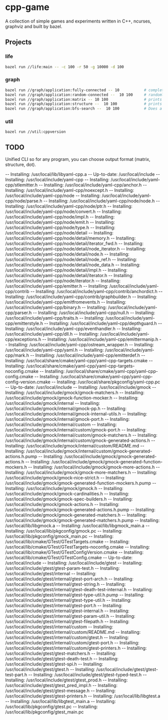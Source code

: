 # cpp-game

A collection of simple games and experiments written in C++, ncurses, graphviz and built by bazel.

## Projects

### life

```bash
bazel run //life:main -- -c 100 -r 50 -g 10000 -d 100
```

###  graph

```bash
bazel run //graph/application:fully-connected -- 10           # complete graph (dot output)
bazel run //graph/application:random-connected --  10 100     # randomly connected (dot output)
bazel run //graph/application:matrix -- 10 100                # prints adjacency matrix representation (custom output)
bazel run //graph/application:structure --  10 100            # prints adj-list structure (custom output)
bazel run //graph/application:bfs-search --  10 100           # Does a BFS from vertex 1 -> n
```

### util

```
bazel run //util:cppversion
```

## TODO

Unified CLI so for any program, you can choose output format (matrix, structure, dot).



-- Installing: /usr/local/lib/libyaml-cpp.a
-- Up-to-date: /usr/local/include
-- Installing: /usr/local/include/yaml-cpp
-- Installing: /usr/local/include/yaml-cpp/stlemitter.h
-- Installing: /usr/local/include/yaml-cpp/anchor.h
-- Installing: /usr/local/include/yaml-cpp/noexcept.h
-- Installing: /usr/local/include/yaml-cpp/node
-- Installing: /usr/local/include/yaml-cpp/node/parse.h
-- Installing: /usr/local/include/yaml-cpp/node/node.h
-- Installing: /usr/local/include/yaml-cpp/node/ptr.h
-- Installing: /usr/local/include/yaml-cpp/node/convert.h
-- Installing: /usr/local/include/yaml-cpp/node/impl.h
-- Installing: /usr/local/include/yaml-cpp/node/emit.h
-- Installing: /usr/local/include/yaml-cpp/node/type.h
-- Installing: /usr/local/include/yaml-cpp/node/detail
-- Installing: /usr/local/include/yaml-cpp/node/detail/memory.h
-- Installing: /usr/local/include/yaml-cpp/node/detail/iterator_fwd.h
-- Installing: /usr/local/include/yaml-cpp/node/detail/node_iterator.h
-- Installing: /usr/local/include/yaml-cpp/node/detail/node.h
-- Installing: /usr/local/include/yaml-cpp/node/detail/node_ref.h
-- Installing: /usr/local/include/yaml-cpp/node/detail/node_data.h
-- Installing: /usr/local/include/yaml-cpp/node/detail/impl.h
-- Installing: /usr/local/include/yaml-cpp/node/detail/iterator.h
-- Installing: /usr/local/include/yaml-cpp/node/iterator.h
-- Installing: /usr/local/include/yaml-cpp/emitter.h
-- Installing: /usr/local/include/yaml-cpp/contrib
-- Installing: /usr/local/include/yaml-cpp/contrib/anchordict.h
-- Installing: /usr/local/include/yaml-cpp/contrib/graphbuilder.h
-- Installing: /usr/local/include/yaml-cpp/emitfromevents.h
-- Installing: /usr/local/include/yaml-cpp/binary.h
-- Installing: /usr/local/include/yaml-cpp/parser.h
-- Installing: /usr/local/include/yaml-cpp/null.h
-- Installing: /usr/local/include/yaml-cpp/traits.h
-- Installing: /usr/local/include/yaml-cpp/emitterstyle.h
-- Installing: /usr/local/include/yaml-cpp/depthguard.h
-- Installing: /usr/local/include/yaml-cpp/eventhandler.h
-- Installing: /usr/local/include/yaml-cpp/dll.h
-- Installing: /usr/local/include/yaml-cpp/exceptions.h
-- Installing: /usr/local/include/yaml-cpp/emittermanip.h
-- Installing: /usr/local/include/yaml-cpp/ostream_wrapper.h
-- Installing: /usr/local/include/yaml-cpp/yaml.h
-- Installing: /usr/local/include/yaml-cpp/mark.h
-- Installing: /usr/local/include/yaml-cpp/emitterdef.h
-- Installing: /usr/local/share/cmake/yaml-cpp/yaml-cpp-targets.cmake
-- Installing: /usr/local/share/cmake/yaml-cpp/yaml-cpp-targets-noconfig.cmake
-- Installing: /usr/local/share/cmake/yaml-cpp/yaml-cpp-config.cmake
-- Installing: /usr/local/share/cmake/yaml-cpp/yaml-cpp-config-version.cmake
-- Installing: /usr/local/share/pkgconfig/yaml-cpp.pc
-- Up-to-date: /usr/local/include
-- Installing: /usr/local/include/gmock
-- Installing: /usr/local/include/gmock/gmock-matchers.h
-- Installing: /usr/local/include/gmock/gmock-function-mocker.h
-- Installing: /usr/local/include/gmock/internal
-- Installing: /usr/local/include/gmock/internal/gmock-pp.h
-- Installing: /usr/local/include/gmock/internal/gmock-internal-utils.h
-- Installing: /usr/local/include/gmock/internal/gmock-port.h
-- Installing: /usr/local/include/gmock/internal/custom
-- Installing: /usr/local/include/gmock/internal/custom/gmock-port.h
-- Installing: /usr/local/include/gmock/internal/custom/gmock-matchers.h
-- Installing: /usr/local/include/gmock/internal/custom/gmock-generated-actions.h
-- Installing: /usr/local/include/gmock/internal/custom/README.md
-- Installing: /usr/local/include/gmock/internal/custom/gmock-generated-actions.h.pump
-- Installing: /usr/local/include/gmock/gmock-generated-actions.h
-- Installing: /usr/local/include/gmock/gmock-generated-function-mockers.h
-- Installing: /usr/local/include/gmock/gmock-more-actions.h
-- Installing: /usr/local/include/gmock/gmock-more-matchers.h
-- Installing: /usr/local/include/gmock/gmock-nice-strict.h
-- Installing: /usr/local/include/gmock/gmock-generated-function-mockers.h.pump
-- Installing: /usr/local/include/gmock/gmock.h
-- Installing: /usr/local/include/gmock/gmock-cardinalities.h
-- Installing: /usr/local/include/gmock/gmock-spec-builders.h
-- Installing: /usr/local/include/gmock/gmock-actions.h
-- Installing: /usr/local/include/gmock/gmock-generated-actions.h.pump
-- Installing: /usr/local/include/gmock/gmock-generated-matchers.h
-- Installing: /usr/local/include/gmock/gmock-generated-matchers.h.pump
-- Installing: /usr/local/lib/libgmock.a
-- Installing: /usr/local/lib/libgmock_main.a
-- Installing: /usr/local/lib/pkgconfig/gmock.pc
-- Installing: /usr/local/lib/pkgconfig/gmock_main.pc
-- Installing: /usr/local/lib/cmake/GTest/GTestTargets.cmake
-- Installing: /usr/local/lib/cmake/GTest/GTestTargets-noconfig.cmake
-- Installing: /usr/local/lib/cmake/GTest/GTestConfigVersion.cmake
-- Installing: /usr/local/lib/cmake/GTest/GTestConfig.cmake
-- Up-to-date: /usr/local/include
-- Installing: /usr/local/include/gtest
-- Installing: /usr/local/include/gtest/gtest-param-test.h
-- Installing: /usr/local/include/gtest/internal
-- Installing: /usr/local/include/gtest/internal/gtest-port-arch.h
-- Installing: /usr/local/include/gtest/internal/gtest-string.h
-- Installing: /usr/local/include/gtest/internal/gtest-death-test-internal.h
-- Installing: /usr/local/include/gtest/internal/gtest-type-util.h.pump
-- Installing: /usr/local/include/gtest/internal/gtest-type-util.h
-- Installing: /usr/local/include/gtest/internal/gtest-port.h
-- Installing: /usr/local/include/gtest/internal/gtest-internal.h
-- Installing: /usr/local/include/gtest/internal/gtest-param-util.h
-- Installing: /usr/local/include/gtest/internal/gtest-filepath.h
-- Installing: /usr/local/include/gtest/internal/custom
-- Installing: /usr/local/include/gtest/internal/custom/README.md
-- Installing: /usr/local/include/gtest/internal/custom/gtest.h
-- Installing: /usr/local/include/gtest/internal/custom/gtest-port.h
-- Installing: /usr/local/include/gtest/internal/custom/gtest-printers.h
-- Installing: /usr/local/include/gtest/gtest-matchers.h
-- Installing: /usr/local/include/gtest/gtest-death-test.h
-- Installing: /usr/local/include/gtest/gtest-spi.h
-- Installing: /usr/local/include/gtest/gtest.h
-- Installing: /usr/local/include/gtest/gtest-test-part.h
-- Installing: /usr/local/include/gtest/gtest-typed-test.h
-- Installing: /usr/local/include/gtest/gtest_prod.h
-- Installing: /usr/local/include/gtest/gtest_pred_impl.h
-- Installing: /usr/local/include/gtest/gtest-message.h
-- Installing: /usr/local/include/gtest/gtest-printers.h
-- Installing: /usr/local/lib/libgtest.a
-- Installing: /usr/local/lib/libgtest_main.a
-- Installing: /usr/local/lib/pkgconfig/gtest.pc
-- Installing: /usr/local/lib/pkgconfig/gtest_main.pc